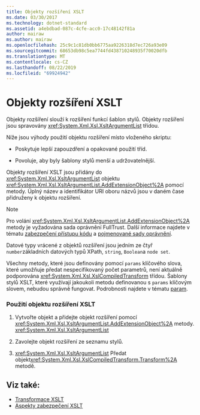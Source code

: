 ```yaml
---
title: Objekty rozšíření XSLT
ms.date: 03/30/2017
ms.technology: dotnet-standard
ms.assetid: a4ebdbad-087c-4cfe-acc0-17c48142f81a
author: mairaw
ms.author: mairaw
ms.openlocfilehash: 25c9c1c81db0bb6775aa9226318d7ec726a93e09
ms.sourcegitcommit: 68653db98c5ea7744fd438710248935f70020dfb
ms.translationtype: MT
ms.contentlocale: cs-CZ
ms.lasthandoff: 08/22/2019
ms.locfileid: "69924942"
---
```

# <a name="xslt-extension-objects"></a>Objekty rozšíření XSLT
Objekty rozšíření slouží k rozšíření funkcí šablon stylů. Objekty rozšíření jsou spravovány <xref:System.Xml.Xsl.XsltArgumentList> třídou.  
  
 Níže jsou výhody použití objektu rozšíření místo vloženého skriptu:  
  
- Poskytuje lepší zapouzdření a opakované použití tříd.  
  
- Povoluje, aby byly šablony stylů menší a udržovatelnější.  
  
 Objekty rozšíření XSLT jsou přidány do <xref:System.Xml.Xsl.XsltArgumentList> objektu <xref:System.Xml.Xsl.XsltArgumentList.AddExtensionObject%2A> pomocí metody. Úplný název a identifikátor URI oboru názvů jsou v daném čase přidruženy k objektu rozšíření.  
  
> [!NOTE]
> Pro volání <xref:System.Xml.Xsl.XsltArgumentList.AddExtensionObject%2A> metody je vyžadována sada oprávnění FullTrust. Další informace najdete v tématu [zabezpečení přístupu kódu](../../../../docs/framework/misc/code-access-security.md) a [pojmenované sady oprávnění](https://docs.microsoft.com/previous-versions/dotnet/netframework-4.0/4652tyx7(v=vs.100)).  
  
 Datové typy vrácené z objektů rozšíření jsou jedním ze čtyř `number`základních datových typů XPath, `string`, `Boolean`a `node set`.  
  
 Všechny metody, které jsou definovány pomocí `params` klíčového slova, které umožňuje předat nespecifikovaný počet parametrů, není aktuálně podporována <xref:System.Xml.Xsl.XslCompiledTransform> třídou. Šablony stylů XSLT, které využívají jakoukoli metodu definovanou s `params` klíčovým slovem, nebudou správně fungovat. Podrobnosti najdete v tématu [param](../../../csharp/language-reference/keywords/params.md).  
  
### <a name="to-use-an-xslt-extension-object"></a>Použití objektu rozšíření XSLT  
  
1. Vytvořte objekt a přidejte objekt rozšíření pomocí <xref:System.Xml.Xsl.XsltArgumentList.AddExtensionObject%2A> metody. <xref:System.Xml.Xsl.XsltArgumentList>  
  
2. Zavolejte objekt rozšíření ze seznamu stylů.  
  
3. <xref:System.Xml.Xsl.XsltArgumentList> Předat objekt<xref:System.Xml.Xsl.XslCompiledTransform.Transform%2A> metodě.  
  
## <a name="see-also"></a>Viz také:

- [Transformace XSLT](../../../../docs/standard/data/xml/xslt-transformations.md)
- [Aspekty zabezpečení XSLT](../../../../docs/standard/data/xml/xslt-security-considerations.md)
